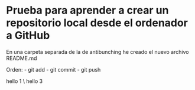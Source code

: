 # Prueba para aprender a crear un repositorio local desde el ordenador a GitHub

En una carpeta separada de la de antibunching he creado el nuevo archivo README.md

Orden: -
git add -
git commit -
git push

hello 1 \\
hello 3